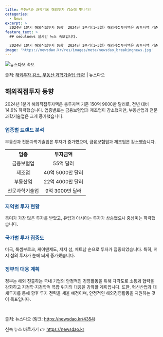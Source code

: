 ```yaml
---
title: 부동산과 과학기술 해외투자 감소에 빛나다!
categories:
  - News
excerpt: >
  2024년 1분기 해외직접투자 동향  2024년 1분기(1~3월) 해외직접투자액은 총투자액 기준 150억 9…
feature_text: >
  ## seoulnews 실시간 뉴스 속보입니다.

  2024년 1분기 해외직접투자 동향  2024년 1분기(1~3월) 해외직접투자액은 총투자액 기준 150억 9…
image: 'https://newsdao.kr/res/images/meta/newsdao_breakingnews.jpg'
---
```


![뉴스다오 속보](https://newsdao.kr/res/images/meta/newsdao_breakingnews.jpg)

<p>출처: <a href="https://newsdao.kr/4354" rel="dofollow">해외투자 감소, 부동산·과학기술업 급증!</a> | 뉴스다오</p>

<h2 data-ke-size="size26">해외직접투자 동향</h2>
<p data-ke-size="size16">2024년 1분기 해외직접투자액은 총투자액 기준 150억 9000만 달러로, 전년 대비 14.6% 하락했습니다. 업종별로는 금융보험업과 제조업이 감소했지만, 부동산업과 전문과학기술업은 크게 증가했습니다.</p>

<h3><b><span style="color: #1a5490;">업종별 트렌드 분석</span></b></h3>
<p data-ke-size="size16">부동산과 전문과학기술업은 투자가 증가했으며, 금융보험업과 제조업은 감소했습니다.</p>

<table>
	<tr>
		<td style="text-align: center; height: 17px;"><b>업종</b></td>
		<td style="text-align: center; height: 17px;"><b>투자금액</b></td>
	</tr>
	<tr>
		<td style="text-align: center; height: 17px;">금융보험업</td>
		<td style="text-align: center; height: 17px;">55억 달러</td>
	</tr>
	<tr>
		<td style="text-align: center; height: 17px;">제조업</td>
		<td style="text-align: center; height: 17px;">40억 5000만 달러</td>
	</tr>
	<tr>
		<td style="text-align: center; height: 17px;">부동산업</td>
		<td style="text-align: center; height: 17px;">22억 4000만 달러</td>
	</tr>
	<tr>
		<td style="text-align: center; height: 17px;">전문과학기술업</td>
		<td style="text-align: center; height: 17px;">9억 3000만 달러</td>
	</tr>
</table>

<h3><b><span style="color: #1a5490;">지역별 투자 현황</span></b></h3>
<p data-ke-size="size16">북미가 가장 많은 투자를 받았고, 유럽과 아시아는 투자가 상승했으나 중남미는 하락했습니다.</p>

<h3><b><span style="color: #1a5490;">국가별 투자 집중도</span></b></h3>
<p data-ke-size="size16">미국, 룩셈부르크, 케이맨제도, 저지 섬, 베트남 순으로 투자가 집중되었습니다. 특히, 저지 섬의 투자가 눈에 띄게 증가했습니다.</p>

<h3><b><span style="color: #1a5490;">정부의 대응 계획</span></b></h3>
<p data-ke-size="size16">정부는 해외 진출하는 국내 기업의 안정적인 경영활동을 위해 다각도로 소통과 협력을 강화하고 지정학·지경학적 복합 위기의 대응을 강화할 계획입니다. 또한, 혁신산업과 대체투자를 통해 향후 투자 전략을 세울 예정이며, 안정적인 해외경영활동을 지원하는 것이 목표입니다.</p>

<p data-ke-size="size16">&nbsp;</p>

출처: 뉴스다오 (링크: https://newsdao.kr/4354) 

신속 뉴스 바로가기 👉 <a href="https://newsdao.kr" rel="dofollow">https://newsdao.kr</a>


